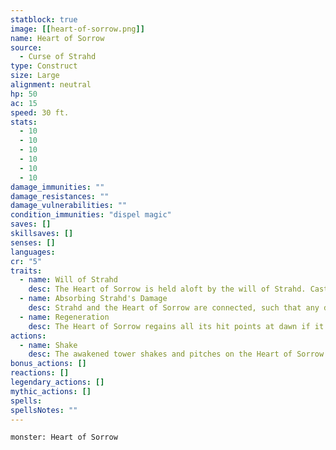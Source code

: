 ```yaml
---
statblock: true
image: [[heart-of-sorrow.png]]
name: Heart of Sorrow
source:
  - Curse of Strahd
type: Construct
size: Large
alignment: neutral
hp: 50
ac: 15
speed: 30 ft.
stats:
  - 10
  - 10
  - 10
  - 10
  - 10
  - 10
damage_immunities: ""
damage_resistances: ""
damage_vulnerabilities: ""
condition_immunities: "dispel magic"
saves: []
skillsaves: []
senses: []
languages:
cr: "5"
traits:
  - name: Will of Strahd
    desc: The Heart of Sorrow is held aloft by the will of Strahd. Casting dispel magic on it has no effect.
  - name: Absorbing Strahd's Damage
    desc: Strahd and the Heart of Sorrow are connected, such that any damage Strahd takes is transferred to the heart. If the heart absorbs damage that drops it to 0 hit points, it is destroyed, and Strahd takes any leftover damage.
  - name: Regeneration
    desc: The Heart of Sorrow regains all its hit points at dawn if it has at least 1 hit point remaining.
actions:
  - name: Shake
    desc: The awakened tower shakes and pitches on the Heart of Sorrow's initiative count. Any creature on the stairs or hanging on a tower wall at the start of the heart's turn must succeed on a **DC 10 Dexterity** saving throw or fall to the base of the tower. Characters who are crawling on the staircase or who lie prone on the stairs succeed automatically.
bonus_actions: []
reactions: []
legendary_actions: []
mythic_actions: []
spells:
spellsNotes: ""
---
```


```statblock
monster: Heart of Sorrow
```